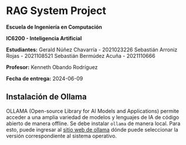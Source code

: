# **RAG System Project**
**Escuela de Ingeniería en Computación**

**IC6200 - Inteligencia Artificial**

**Estudiantes:**
Gerald Núñez Chavarría - 2021023226
Sebastián Arroniz Rojas - 2021108521
Sebastián Bermúdez Acuña - 2021110666

**Profesor:**
Kenneth Obando Rodríguez

**Fecha de entrega:**
2024-06-09

## Instalación de Ollama

OLLAMA (Open-source Library for AI Models and Applications) permite acceder a una amplia variedad de modelos y lenguajes de IA de código abierto de manera offline. Se debe instalar `ollama` de manera local. Para esto, puede ingresar al [sitio web de ollama](https://ollama.com/download) dónde puede seleccionar la versión correspondiente al sistema operativo. 

